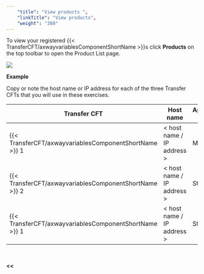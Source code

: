 ```yaml
---
    "title": "View products ",
    "linkTitle": "View products",
    "weight": "380"
---
```

To view your registered {{< TransferCFT/axwayvariablesComponentShortName  >}}s click ****Products**** on the top toolbar to open the Product List page.

![](/Images/TransferCFT/product_list_cg.png)

****Example****

Copy or note the host name or IP address for each of the three Transfer CFTs that you will use in these exercises.


| Transfer CFT  | Host name  | Application name  |
| --- | --- | --- |
| {{< TransferCFT/axwayvariablesComponentShortName  >}} 1  | &lt; host name / IP address &gt;  | MainOffice  |
| {{< TransferCFT/axwayvariablesComponentShortName  >}} 2  | &lt; host name / IP address &gt;  | Store_66  |
| {{< TransferCFT/axwayvariablesComponentShortName  >}} 1  | &lt; host name / IP address &gt;  | Store_89  |


 

****&lt;&lt;**** [](../../)
